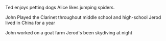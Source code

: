 
Ted enjoys petting dogs
Alice likes jumping spiders.


John Played the Clarinet throughout middle school and high-school
Jerod lived in China for a year


John worked on a goat farm
Jerod's been skydiving at night

